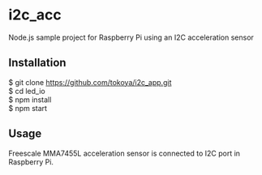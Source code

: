 # i2c_acc

Node.js sample project for Raspberry Pi using an I2C acceleration sensor

## Installation

$ git clone https://github.com/tokoya/i2c_app.git  
$ cd led_io  
$ npm install  
$ npm start  

## Usage

Freescale MMA7455L acceleration sensor is connected to I2C port in Raspberry Pi.

